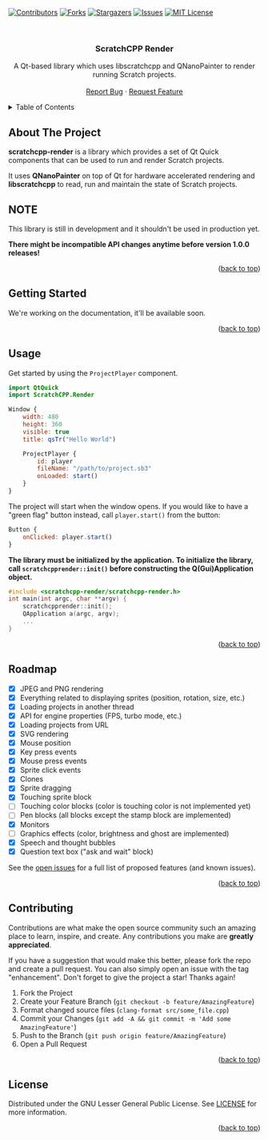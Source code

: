<!-- Improved compatibility of back to top link: See: https://github.com/othneildrew/Best-README-Template/pull/73 -->
<a name="readme-top"></a>

<!-- PROJECT SHIELDS -->
<!--
*** I'm using markdown "reference style" links for readability.
*** Reference links are enclosed in brackets [ ] instead of parentheses ( ).
*** See the bottom of this document for the declaration of the reference variables
*** for contributors-url, forks-url, etc. This is an optional, concise syntax you may use.
*** https://www.markdownguide.org/basic-syntax/#reference-style-links
-->
[![Contributors][contributors-shield]][contributors-url]
[![Forks][forks-shield]][forks-url]
[![Stargazers][stars-shield]][stars-url]
[![Issues][issues-shield]][issues-url]
[![MIT License][license-shield]][license-url]



<!-- PROJECT LOGO -->
<br />
<div align="center">
  <!-- TODO: Add logo: <a href="https://github.com/scratchcpp/scratchcpp-render">
    <img src="images/logo.png" alt="Logo" width="80" height="80">
  </a> -->

<h3 align="center">ScratchCPP Render</h3>

  <p align="center">
    A Qt-based library which uses libscratchcpp and QNanoPainter to render running Scratch projects.
    <br />
    <!-- TODO: Add link to documentation: <a href="https://github.com/scratchcpp/scratchcpp-render"><strong>Explore the docs »</strong></a>
    <br /> -->
    <br />
    <a href="https://github.com/scratchcpp/scratchcpp-render/issues">Report Bug</a>
    ·
    <a href="https://github.com/scratchcpp/scratchcpp-render/issues">Request Feature</a>
  </p>
</div>



<!-- TABLE OF CONTENTS -->
<details>
  <summary>Table of Contents</summary>
  <ol>
    <li>
      <a href="#about-the-project">About The Project</a>
    </li>
    <li>
      <a href="#getting-started">Getting Started</a>
    </li>
    <li><a href="#usage">Usage</a></li>
    <li><a href="#roadmap">Roadmap</a></li>
    <li><a href="#contributing">Contributing</a></li>
    <li><a href="#license">License</a></li>
  </ol>
</details>



<!-- ABOUT THE PROJECT -->
## About The Project

**scratchcpp-render** is a library which provides a set of Qt Quick components that can be used to run and render Scratch projects.

It uses **QNanoPainter** on top of Qt for hardware accelerated rendering
and **libscratchcpp** to read, run and maintain the state of Scratch projects.

## NOTE
This library is still in development and it shouldn't be used in production yet.

**There might be incompatible API changes anytime before version 1.0.0 releases!**

<p align="right">(<a href="#readme-top">back to top</a>)</p>



<!-- GETTING STARTED -->
## Getting Started

We're working on the documentation, it'll be available soon.
<!-- TODO: Add link to documentation -->

<p align="right">(<a href="#readme-top">back to top</a>)</p>



<!-- USAGE EXAMPLES -->
## Usage
Get started by using the `ProjectPlayer` component.
```qml
import QtQuick
import ScratchCPP.Render

Window {
    width: 480
    height: 360
	visible: true
	title: qsTr("Hello World")

    ProjectPlayer {
        id: player
        fileName: "/path/to/project.sb3"
        onLoaded: start()
    }
}
```
The project will start when the window opens.
If you would like to have a "green flag" button instead, call `player.start()` from the button:
```qml
Button {
    onClicked: player.start()
}
```

**The library must be initialized by the application.**
**To initialize the library, call `scratchcpprender::init()` before constructing the Q(Gui)Application object.**
```cpp
#include <scratchcpp-render/scratchcpp-render.h>
int main(int argc, char **argv) {
    scratchcpprender::init();
    QApplication a(argc, argv);
    ...
}
```

<p align="right">(<a href="#readme-top">back to top</a>)</p>



<!-- ROADMAP -->
## Roadmap

- [x] JPEG and PNG rendering
- [x] Everything related to displaying sprites (position, rotation, size, etc.)
- [x] Loading projects in another thread
- [x] API for engine properties (FPS, turbo mode, etc.)
- [x] Loading projects from URL
- [x] SVG rendering
- [x] Mouse position
- [x] Key press events
- [x] Mouse press events
- [x] Sprite click events
- [x] Clones
- [x] Sprite dragging
- [x] Touching sprite block
- [ ] Touching color blocks (color is touching color is not implemented yet)
- [ ] Pen blocks (all blocks except the stamp block are implemented)
- [x] Monitors
- [ ] Graphics effects (color, brightness and ghost are implemented)
- [x] Speech and thought bubbles
- [x] Question text box ("ask and wait" block)

See the [open issues](https://github.com/scratchcpp/scratchcpp-render/issues) for a full list of proposed features (and known issues).

<p align="right">(<a href="#readme-top">back to top</a>)</p>



<!-- CONTRIBUTING -->
## Contributing

Contributions are what make the open source community such an amazing place to learn, inspire, and create. Any contributions you make are **greatly appreciated**.

If you have a suggestion that would make this better, please fork the repo and create a pull request. You can also simply open an issue with the tag "enhancement".
Don't forget to give the project a star! Thanks again!

1. Fork the Project
2. Create your Feature Branch (`git checkout -b feature/AmazingFeature`)
3. Format changed source files (`clang-format src/some_file.cpp`)
4. Commit your Changes (`git add -A && git commit -m 'Add some AmazingFeature'`)
5. Push to the Branch (`git push origin feature/AmazingFeature`)
6. Open a Pull Request

<p align="right">(<a href="#readme-top">back to top</a>)</p>



<!-- LICENSE -->
## License

Distributed under the GNU Lesser General Public License. See [LICENSE](LICENSE) for more information.

<p align="right">(<a href="#readme-top">back to top</a>)</p>



<!-- MARKDOWN LINKS & IMAGES -->
<!-- https://www.markdownguide.org/basic-syntax/#reference-style-links -->
[contributors-shield]: https://img.shields.io/github/contributors/scratchcpp/scratchcpp-render.svg?style=for-the-badge
[contributors-url]: https://github.com/scratchcpp/scratchcpp-render/graphs/contributors
[forks-shield]: https://img.shields.io/github/forks/scratchcpp/scratchcpp-render.svg?style=for-the-badge
[forks-url]: https://github.com/scratchcpp/scratchcpp-render/network/members
[stars-shield]: https://img.shields.io/github/stars/scratchcpp/scratchcpp-render.svg?style=for-the-badge
[stars-url]: https://github.com/scratchcpp/scratchcpp-render/stargazers
[issues-shield]: https://img.shields.io/github/issues/scratchcpp/scratchcpp-render.svg?style=for-the-badge
[issues-url]: https://github.com/scratchcpp/scratchcpp-render/issues
[license-shield]: https://img.shields.io/github/license/scratchcpp/scratchcpp-render.svg?style=for-the-badge
[license-url]: https://github.com/scratchcpp/scratchcpp-render/blob/master/LICENSE
